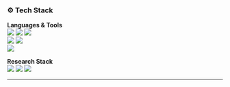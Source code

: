 
### ⚙️ Tech Stack

**Languages & Tools**  
<img src="https://img.shields.io/badge/Python-3776AB?style=flat&logo=python&logoColor=white"/> 
<img src="https://img.shields.io/badge/Flutter-02569B?style=flat&logo=flutter&logoColor=white"/> 
<img src="https://img.shields.io/badge/Dart-0175C2?style=flat&logo=dart&logoColor=white"/>  
<img src="https://img.shields.io/badge/Node.js-339933?style=flat&logo=node.js&logoColor=white"/> 
<img src="https://img.shields.io/badge/PostgreSQL-4169E1?style=flat&logo=postgresql&logoColor=white"/>  
<img src="https://img.shields.io/badge/RaspberryPi-C51A4A?style=flat&logo=raspberrypi&logoColor=white"/>  

**Research Stack**  
<img src="https://img.shields.io/badge/PyTorch-EE4C2C?style=flat&logo=pytorch&logoColor=white"/> 
<img src="https://img.shields.io/badge/ONNX-005CED?style=flat&logo=onnx&logoColor=white"/>
<img src="https://img.shields.io/badge/HuggingFace-FCC624?style=flat&logo=huggingface&logoColor=black"/>

---
